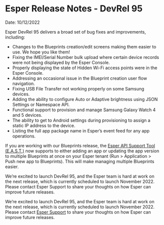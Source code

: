 # Esper Release Notes - DevRel 95

Date: 10/12/2022

Esper DevRel 95 delivers a broad set of bug fixes and improvements, including:
- Changes to the Blueprints creation/edit screens making them easier to use. We hope you like them!
- Fixing the IMEI/Serial Number bulk upload where certain device records were not being displayed by the Esper Console.
- Properly displaying the state of Hidden Wi-Fi access points were in the Esper Console.
- Addressing an occasional issue in the Blueprint creation user flow navigation.
- Fixing USB File Transfer not working properly on some Samsung devices.
- Adding the ability to configure Auto or Adaptive brightness using JSON Settings or Namespace API.
- Functional support to provision and manage Samsung Galaxy Watch 4 and 5 devices.
- The ability to get to Android settings during provisioning to assign a static IP address to the device.
- Listing the full app package name in Esper’s event feed for any app operations.

If you are working with our Blueprints release, the [Esper API Support Tool (E.A.S.T.)](https://github.com/esper-io/esper-api-support-tool) now supports to either adding an app or updating the app version to multiple Blueprints at once on your Esper tenant (Run > Application > Push new app to Blueprints). This will make managing multiple Blueprints easier.  

We’re excited to launch DevRel 95, and the Esper team is hard at work on the next release, which is currently scheduled to launch November 2022. Please contact Esper Support to share your thoughts on how Esper can improve future releases.


We’re excited to launch DevRel 95, and the Esper team is hard at work on the next release, which is currently scheduled to launch November 2022.
Please contact [Esper Support](mailto:support@esper.io) to share your thoughts on how Esper can improve future releases.




